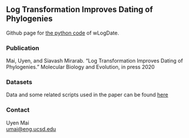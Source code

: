 ## Log Transformation Improves Dating of Phylogenies
Github page for [the python code](https://github.com/uym2/wLogDate) of wLogDate.

### Publication
Mai, Uyen, and Siavash Mirarab. “Log Transformation Improves Dating of Phylogenies.” Molecular Biology and Evolution, in press 2020

### Datasets
Data and some related scripts used in the paper can be found [here](https://github.com/uym2/LogDate-paper)

### Contact
Uyen Mai    
umai@eng.ucsd.edu
